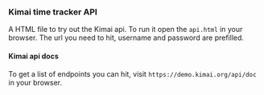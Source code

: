### Kimai time tracker API

A HTML file to try out the Kimai api. To run it open the `api.html` in your browser. The url you need to hit, username and password are prefilled.

#### Kimai api docs

To get a list of endpoints you can hit, visit `https://demo.kimai.org/api/doc` in your browser.
